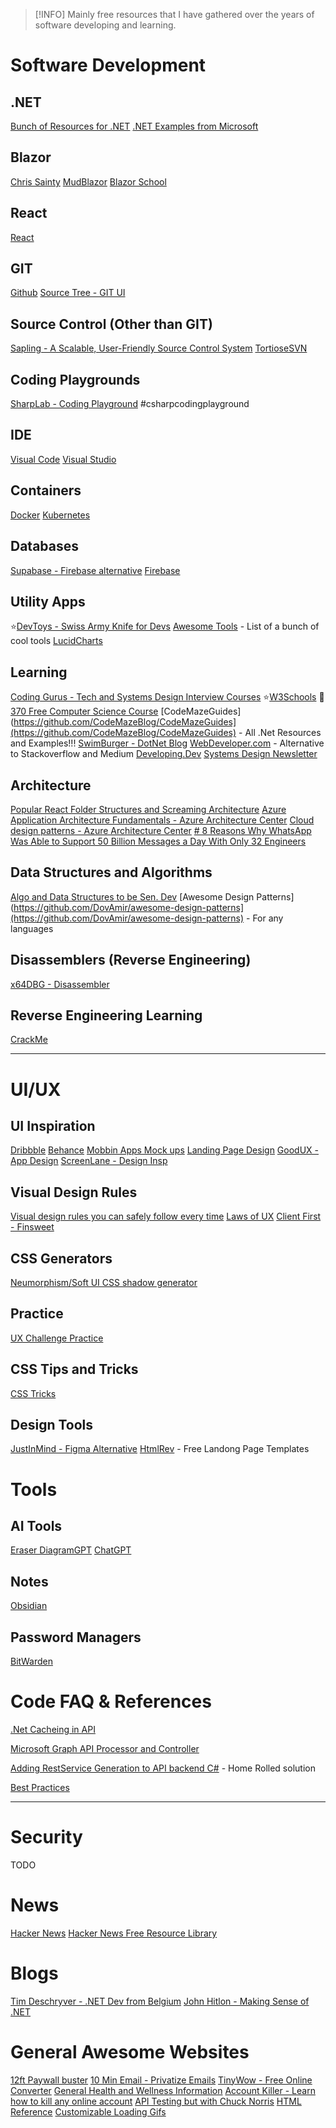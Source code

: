 
> [!INFO] 
> Mainly free resources that I have gathered over the years of software developing and learning.

# Software Development

## .NET
[Bunch of Resources for .NET](https://www.reddit.com/r/dotnet/comments/11lrf4p/best_netc_resources_for_senior_engineer/?utm_source=share&utm_medium=ios_app&utm_name=iossmf)
[.NET Examples from Microsoft](https://learn.microsoft.com/en-us/samples/browse/)

## Blazor

[Chris Sainty](https://chrissainty.com/)
[MudBlazor](https://mudblazor.com/)
[Blazor School](https://blazorschool.com/)

## React
[React](https://react.dev/learn)

## GIT 
[Github](https://github.com/)
[Source Tree - GIT UI](https://www.sourcetreeapp.com/)

## Source Control (Other than GIT)
[Sapling - A Scalable, User-Friendly Source Control System](https://sapling-scm.com/)
[TortioseSVN](https://tortoisesvn.net/)

## Coding Playgrounds
[SharpLab - Coding Playground](https://sharplab.io/) #csharpcodingplayground

## IDE
[Visual Code](https://code.visualstudio.com/)
[Visual Studio](https://visualstudio.microsoft.com/)

## Containers
[Docker](https://www.docker.com/)
[Kubernetes](https://kubernetes.io/)

## Databases
[Supabase - Firebase alternative](https://supabase.com/)
[Firebase](https://firebase.google.com/)

## Utility Apps
⭐[DevToys - Swiss Army Knife for Devs](https://devtoys.app/)
[Awesome Tools](https://www.notion.so/Awesome-Tools-0eae1820ee1843e793437208ccd069e9) - List of a bunch of cool tools
[LucidCharts](https://lucid.app/d)

## Learning
[Coding Gurus - Tech and Systems Design Interview Courses](https://www.designgurus.io/)
⭐[W3Schools](https://www.w3schools.com/)
🎒[370 Free Computer Science Course](https://www.freecodecamp.org/news/370-online-courses-with-real-college-credit-that-you-can-access-for-free-4fec5a28646/#computer-science)
[CodeMazeGuides](https://github.com/CodeMazeBlog/CodeMazeGuides](https://github.com/CodeMazeBlog/CodeMazeGuides) - All .Net Resources and Examples!!!
[SwimBurger - DotNet Blog](https://swimburger.net/)
[WebDeveloper.com](https://webdeveloper.com/) - Alternative to Stackoverflow and Medium
[Developing.Dev](https://www.developing.dev/)
[Systems Design Newsletter](https://newsletter.systemdesign.one/)
## Architecture 
[Popular React Folder Structures and Screaming Architecture](https://profy.dev/article/react-folder-structure)
[Azure Application Architecture Fundamentals - Azure Architecture Center](https://learn.microsoft.com/en-us/azure/architecture/guide/)
[Cloud design patterns - Azure Architecture Center](https://learn.microsoft.com/en-us/azure/architecture/patterns/)
[# 8 Reasons Why WhatsApp Was Able to Support 50 Billion Messages a Day With Only 32 Engineers](https://newsletter.systemdesign.one/p/whatsapp-engineering)

## Data Structures and Algorithms
[Algo and Data Structures to be Sen. Dev](https://www.notion.so/Algo-and-Data-Structures-to-be-Sen-Dev-7e0245517da54c05a766320725c9e0bc)
[Awesome Design Patterns](https://github.com/DovAmir/awesome-design-patterns](https://github.com/DovAmir/awesome-design-patterns) - For any languages

## Disassemblers (Reverse Engineering)
[x64DBG - Disassembler](https://x64dbg.com/)


## Reverse Engineering Learning
[CrackMe](https://www.crackmes.one)


<hr>

# UI/UX

## UI Inspiration
[Dribbble](https://dribbble.com/)
[Behance](https://www.behance.net)
[Mobbin Apps Mock ups](https://mobbin.com/browse/ios/apps)
[Landing Page Design](https://www.lapa.ninja/)
[GoodUX - App Design](https://goodux.appcues.com/)
[ScreenLane - Design Insp](https://screenlane.com/)

## Visual Design Rules
[Visual design rules you can safely follow every time](https://anthonyhobday.com/sideprojects/saferules/?utm_source=webflow-inspo&utm_medium=email&utm_campaign=jan-25-2023)
[Laws of UX](https://lawsofux.com/info/)
[Client First - Finsweet](https://Finsweet.com/client-first)

## CSS Generators
[Neumorphism/Soft UI CSS shadow generator](https://neumorphism.io/#e0e0e0)

## Practice
[UX Challenge Practice](http://www.uxchallenge.co/)

## CSS Tips and Tricks
[CSS Tricks](https://css-tricks.com/)

## Design Tools
[JustInMind - Figma Alternative](https://www.justinmind.com/)
[HtmlRev](https://htmlrev.com/) - Free Landong Page Templates

# Tools

## AI Tools
[Eraser DiagramGPT](https://www.eraser.io/diagramgpt)
[ChatGPT](https://chat.openai.com/)

## Notes
[Obsidian](https://obsidian.md/)

## Password Managers
[BitWarden](https://bitwarden.com/)


# Code FAQ & References

[.Net Cacheing in API](https://www.notion.so/Net-Cacheing-in-API-bd6a66e322f448009ef23b133a5b9a7d)


[Microsoft Graph API Processor and Controller](https://www.notion.so/Microsoft-Graph-API-Processor-and-Controller-c94ac8033ec3479d942ffa9289b168ad)

[Adding RestService Generation to API backend C#](https://www.notion.so/Adding-RestService-Generation-to-API-backend-C-a1ede4871b394066b6388d78c8f9ca82) - Home Rolled solution

[Best Practices](https://www.notion.so/Best-Practices-3d4759be0bf4464ca9458bb93a3e6e14)

<hr>

# Security
TODO

# News
[Hacker News](https://www.thehackernews.com)
[Hacker News Free Resource Library](https://thehackernews.tradepub.com/)

# Blogs
[Tim Deschryver - .NET Dev from Belgium]()
[John Hitlon - Making Sense of .NET](https://jonhilton.net/)


# General Awesome Websites

[12ft Paywall buster](https://12ft.io/)
[10 Min Email - Privatize Emails](https://10minutemail.com/)
[TinyWow - Free Online Converter](https://tinywow.com/)
[General Health and Wellness Information](https://www.innerbody.com/)
[Account Killer - Learn how to kill any online account](https://www.accountkiller.com/)
[API Testing but with Chuck Norris](https://api.chucknorris.io/)
[HTML Reference](https://htmlreference.io/)
[Customizable Loading Gifs](https://loading.io/)